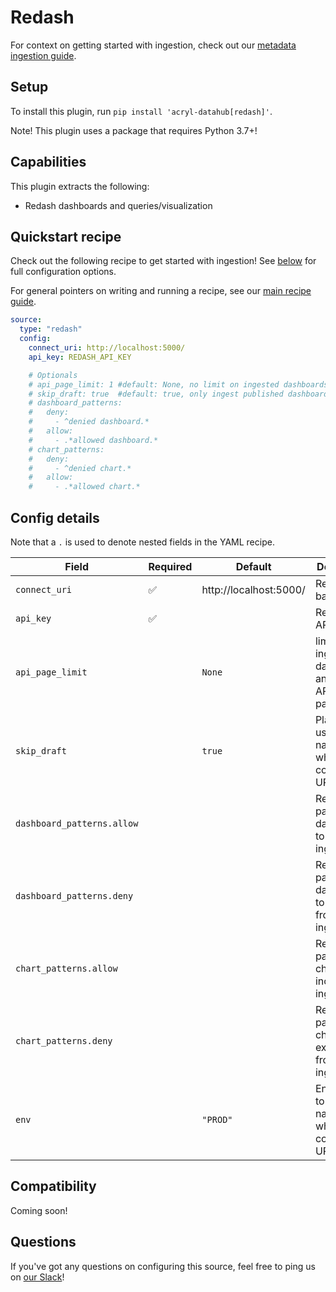# Redash

For context on getting started with ingestion, check out our [metadata ingestion guide](../README.md).

## Setup

To install this plugin, run `pip install 'acryl-datahub[redash]'`.

Note! This plugin uses a package that requires Python 3.7+!

## Capabilities

This plugin extracts the following:

- Redash dashboards and queries/visualization

## Quickstart recipe

Check out the following recipe to get started with ingestion! See [below](#config-details) for full configuration options.

For general pointers on writing and running a recipe, see our [main recipe guide](../README.md#recipes).

```yml
source:
  type: "redash"
  config:
    connect_uri: http://localhost:5000/
    api_key: REDASH_API_KEY

    # Optionals
    # api_page_limit: 1 #default: None, no limit on ingested dashboards and charts API pagination
    # skip_draft: true  #default: true, only ingest published dashboards and charts
    # dashboard_patterns:
    #   deny:
    #     - ^denied dashboard.*
    #   allow:
    #     - .*allowed dashboard.*
    # chart_patterns:
    #   deny:
    #     - ^denied chart.*
    #   allow:
    #     - .*allowed chart.*
```

## Config details

Note that a `.` is used to denote nested fields in the YAML recipe.

| Field                      | Required | Default                | Description                                             |
| -------------------------- | -------- | ---------------------- | ------------------------------------------------------- |
| `connect_uri`              | ✅       | http://localhost:5000/ | Redash base URL.                                        |
| `api_key`                  | ✅       |                        | Redash user API key.                                    |
| `api_page_limit`           |          | `None`                 | limit on ingested dashboards and charts API pagination. |
| `skip_draft`               |          | `true`                 | Platform to use in namespace when constructing URNs.    |
| `dashboard_patterns.allow` |          |                        | Regex pattern for dashboards to include in ingestion.   |
| `dashboard_patterns.deny`  |          |                        | Regex pattern for dashboards to exclude from ingestion. |
| `chart_patterns.allow`     |          |                        | Regex pattern for charts to include in ingestion.       |
| `chart_patterns.deny`      |          |                        | Regex pattern for charts to exclude from ingestion.     |
| `env`                      |          | `"PROD"`               | Environment to use in namespace when constructing URNs. |


## Compatibility

Coming soon!

## Questions

If you've got any questions on configuring this source, feel free to ping us on [our Slack](https://slack.datahubproject.io/)!
